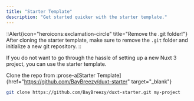 ```yaml
---
title: "Starter Template"
description: "Get started quicker with the starter template."
---
```


::Alert{icon="heroicons:exclamation-circle" title="Remove the .git folder!"}
After cloning the starter template, make sure to remove the `.git` folder and initialize a new git repository.
::

If you do not want to go through the hassle of setting up a new Nuxt 3 project, you can use the starter template.

Clone the repo from :prose-a[Starter Template]{href="https://github.com/BayBreezy/duxt-starter" target="\_blank"}

```bash
git clone https://github.com/BayBreezy/duxt-starter.git my-project
```
